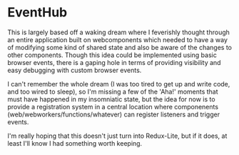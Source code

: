 # EventHub

This is largely based off a waking dream where I feverishly thought through an entire application built on webcomponents which needed to have a way of modifying some kind of shared state and also be aware of the changes to other components. Though this idea could be implemented using basic browser events, there is a gaping hole in terms of providing visibility and easy debugging with custom browser events.

I can't remember the whole dream (I was too tired to get up and write code, and too wired to sleep), so I'm missing a few of the 'Aha!' moments that must have happened in my insomniatic state, but the idea for now is to provide a registration system in a central location where componenents (web/webworkers/functions/whatever) can register listeners and trigger events.

I'm really hoping that this doesn't just turn into Redux-Lite, but if it does, at least I'll know I had something worth keeping.
